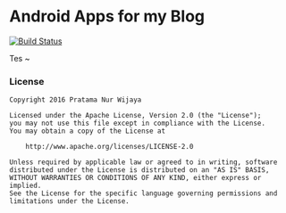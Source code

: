 # Android Apps for my Blog

[![Build Status](https://travis-ci.org/pratamawijaya/blogreader.svg?branch=develop)](https://travis-ci.org/pratamawijaya/blogreader)

Tes
~


### License
    Copyright 2016 Pratama Nur Wijaya
    
    Licensed under the Apache License, Version 2.0 (the "License");
    you may not use this file except in compliance with the License.
    You may obtain a copy of the License at
    
        http://www.apache.org/licenses/LICENSE-2.0
    
    Unless required by applicable law or agreed to in writing, software
    distributed under the License is distributed on an "AS IS" BASIS,
    WITHOUT WARRANTIES OR CONDITIONS OF ANY KIND, either express or implied.
    See the License for the specific language governing permissions and
    limitations under the License.
